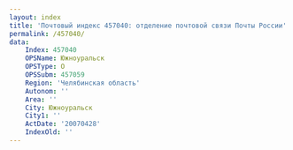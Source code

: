 ```yaml
---
layout: index
title: 'Почтовый индекс 457040: отделение почтовой связи Почты России'
permalink: /457040/
data:
    Index: 457040
    OPSName: Южноуральск
    OPSType: О
    OPSSubm: 457059
    Region: 'Челябинская область'
    Autonom: ''
    Area: ''
    City: Южноуральск
    City1: ''
    ActDate: '20070428'
    IndexOld: ''
---
```

